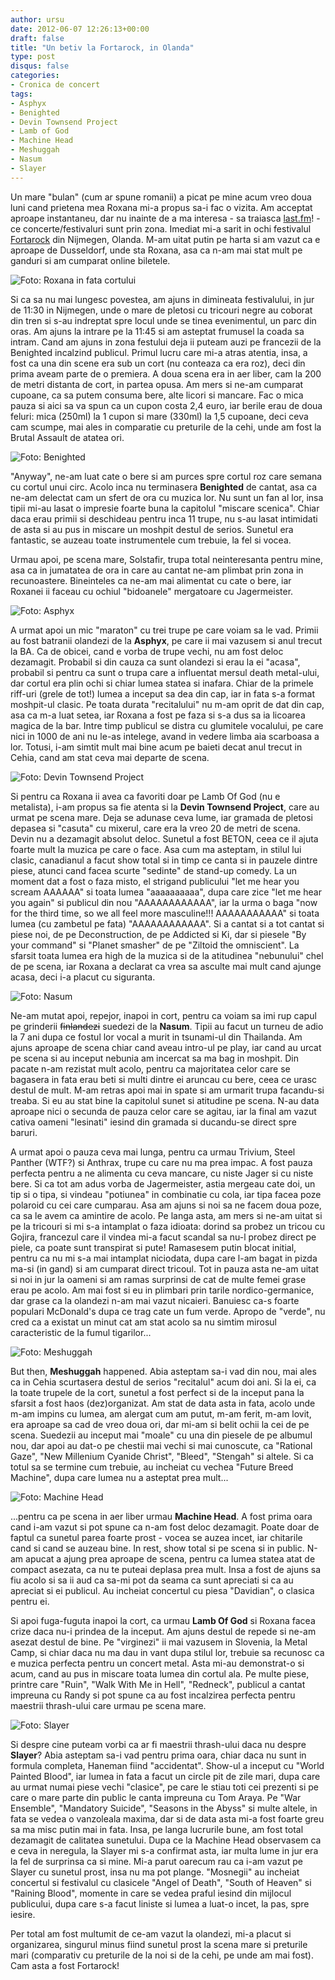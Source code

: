 ```yaml
---
author: ursu
date: 2012-06-07 12:26:13+00:00
draft: false
title: "Un betiv la Fortarock, in Olanda"
type: post
disqus: false
categories:
- Cronica de concert
tags:
- Asphyx
- Benighted
- Devin Townsend Project
- Lamb of God
- Machine Head
- Meshuggah
- Nasum
- Slayer
---
```

Un mare "bulan" (cum ar spune romanii) a picat pe mine acum vreo doua luni cand prietena mea Roxana mi-a propus sa-i fac o vizita. Am acceptat aproape instantaneu, dar nu inainte de a ma interesa - sa traiasca [last.fm](http://www.last.fm)! - ce concerte/festivaluri sunt prin zona. Imediat mi-a sarit in ochi festivalul [Fortarock](http://www.fortarock.nl) din Nijmegen, Olanda. M-am uitat putin pe harta si am vazut ca e aproape de Dusseldorf, unde sta Roxana, asa ca n-am mai stat mult pe ganduri si am cumparat online biletele.

![Foto: Roxana in fata cortului](/img/roxana-in-fata-cortului_7155405133_o.jpg)


Si ca sa nu mai lungesc povestea, am ajuns in dimineata festivalului, in jur de 11:30 in Nijmegen, unde o mare de pletosi cu tricouri negre au coborat din tren si s-au indreptat spre locul unde se tinea evenimentul, un parc din oras. Am ajuns la intrare pe la 11:45 si am asteptat frumusel la coada sa intram. Cand am ajuns in zona festului deja ii puteam auzi pe francezii de la Benighted incalzind publicul. Primul lucru care mi-a atras atentia, insa, a fost ca una din scene era sub un cort (nu conteaza ca era roz), deci din prima aveam parte de o premiera. A doua scena era in aer liber, cam la 200 de metri distanta de cort, in partea opusa. Am mers si ne-am cumparat cupoane, ca sa putem consuma bere, alte licori si mancare. Fac o mica pauza si aici sa va spun ca un cupon costa 2,4 euro, iar berile erau de doua feluri: mica (250ml) la 1 cupon si mare (330ml) la 1,5 cupoane, deci ceva cam scumpe, mai ales in comparatie cu preturile de la cehi, unde am fost la Brutal Assault de atatea ori.

![Foto: Benighted](/img/benighted_7340609374_o.jpg)


"Anyway", ne-am luat cate o bere si am purces spre cortul roz care semana cu cortul unui circ. Acolo inca nu terminasera **Benighted** de cantat, asa ca ne-am delectat cam un sfert de ora cu muzica lor. Nu sunt un fan al lor, insa tipii mi-au lasat o impresie foarte buna la capitolul "miscare scenica". Chiar daca erau primii si deschideau pentru inca 11 trupe, nu s-au lasat intimidati de asta si au pus in miscare un moshpit destul de serios. Sunetul era fantastic, se auzeau toate instrumentele cum trebuie, la fel si vocea.

Urmau apoi, pe scena mare, Solstafir, trupa total neinteresanta pentru mine, asa ca in jumatatea de ora in care au cantat ne-am plimbat prin zona in recunoastere. Bineinteles ca ne-am mai alimentat cu cate o bere, iar Roxanei ii faceau cu ochiul "bidoanele" mergatoare cu Jagermeister.

![Foto: Asphyx](/img/asphyx_7155403667_o.jpg)


A urmat apoi un mic "maraton" cu trei trupe pe care voiam sa le vad. Primii au fost batranii olandezi de la **Asphyx**, pe care ii mai vazusem si anul trecut la BA. Ca de obicei, cand e vorba de trupe vechi, nu am fost deloc dezamagit. Probabil si din cauza ca sunt olandezi si erau la ei "acasa", probabil si pentru ca sunt o trupa care a influentat mersul death metal-ului, dar cortul era plin ochi si chiar lumea statea si inafara. Chiar de la primele riff-uri (grele de tot!) lumea a inceput sa dea din cap, iar in fata s-a format moshpit-ul clasic. Pe toata durata "recitalului" nu m-am oprit de dat din cap, asa ca m-a luat setea, iar Roxana a fost pe faza si s-a dus sa ia licoarea magica de la bar. Intre timp publicul se distra cu glumitele vocalului, pe care nici in 1000 de ani nu le-as intelege, avand in vedere limba aia scarboasa a lor. Totusi, i-am simtit mult mai bine acum pe baieti decat anul trecut in Cehia, cand am stat ceva mai departe de scena.

![Foto: Devin Townsend Project](/img/devin-townsend-project_7155399929_o.jpg)


Si pentru ca Roxana ii avea ca favoriti doar pe Lamb Of God (nu e metalista), i-am propus sa fie atenta si la **Devin Townsend Project**, care au urmat pe scena mare. Deja se adunase ceva lume, iar gramada de pletosi depasea si "casuta" cu mixerul, care era la vreo 20 de metri de scena. Devin nu a dezamagit absolut deloc. Sunetul a fost BETON, ceea ce il ajuta foarte mult la muzica pe care o face. Asa cum ma asteptam, in stilul lui clasic, canadianul a facut show total si in timp ce canta si in pauzele dintre piese, atunci cand facea scurte "sedinte" de stand-up comedy. La un moment dat a fost o faza misto, el strigand publicului "let me hear you scream AAAAAA" si toata lumea "aaaaaaaaaa", dupa care zice "let me hear you again" si publicul din nou "AAAAAAAAAAAA", iar la urma o baga "now for the third time, so we all feel more masculine!!! AAAAAAAAAAA" si toata lumea (cu zambetul pe fata) "AAAAAAAAAAAA". Si a cantat si a tot cantat si piese noi, de pe Deconstruction, de pe Addicted si Ki, dar si piesele "By your command" si "Planet smasher" de pe "Ziltoid the omniscient". La sfarsit toata lumea era high de la muzica si de la atitudinea "nebunului" chel de pe scena, iar Roxana a declarat ca vrea sa asculte mai mult cand ajunge acasa, deci i-a placut cu siguranta.

![Foto: Nasum](/img/nasum_7340603840_o.jpg)


Ne-am mutat apoi, repejor, inapoi in cort, pentru ca voiam sa imi rup capul pe grinderii <del>finlandezi</del> suedezi de la **Nasum**. Tipii au facut un turneu de adio la 7 ani dupa ce fostul lor vocal a murit in tsunami-ul din Thailanda. Am ajuns aproape de scena chiar cand aveau intro-ul pe play, iar cand au urcat pe scena si au inceput nebunia am incercat sa ma bag in moshpit. Din pacate n-am rezistat mult acolo, pentru ca majoritatea celor care se bagasera in fata erau beti si multi dintre ei aruncau cu bere, ceea ce urasc destul de mult. M-am retras apoi mai in spate si am urmarit trupa facandu-si treaba. Si eu au stat bine la capitolul sunet si atitudine pe scena. N-au data aproape nici o secunda de pauza celor care se agitau, iar la final am vazut cativa oameni "lesinati" iesind din gramada si ducandu-se direct spre baruri.

A urmat apoi o pauza ceva mai lunga, pentru ca urmau Trivium, Steel Panther (WTF?) si Anthrax, trupe cu care nu ma prea impac. A fost pauza perfecta pentru a ne alimenta cu ceva mancare, cu niste Jager si cu niste bere. Si ca tot am adus vorba de Jagermeister, astia mergeau cate doi, un tip si o tipa, si vindeau "potiunea" in combinatie cu cola, iar tipa facea poze polaroid cu cei care cumparau. Asa am ajuns si noi sa ne facem doua poze, ca sa le avem ca amintire de acolo. Pe langa asta, am mers si ne-am uitat si pe la tricouri si mi s-a intamplat o faza idioata: dorind sa probez un tricou cu Gojira, francezul care il vindea mi-a facut scandal sa nu-l probez direct pe piele, ca poate sunt transpirat si pute! Ramasesem putin blocat initial, pentru ca nu mi s-a mai intamplat niciodata, dupa care l-am bagat in pizda ma-si (in gand) si am cumparat direct tricoul. Tot in pauza asta ne-am uitat si noi in jur la oameni si am ramas surprinsi de cat de multe femei grase erau pe acolo. Am mai fost si eu in plimbari prin tarile nordico-germanice, dar grase ca la olandezi n-am mai vazut nicaieri. Banuiesc ca-s foarte populari McDonald's dupa ce trag cate un fum verde. Apropo de "verde", nu cred ca a existat un minut cat am stat acolo sa nu simtim mirosul caracteristic de la fumul tigarilor...

![Foto: Meshuggah](/img/meshuggah_7340601114_o.jpg)


But then, **Meshuggah** happened. Abia asteptam sa-i vad din nou, mai ales ca in Cehia scurtasera destul de serios "recitalul" acum doi ani. Si la ei, ca la toate trupele de la cort, sunetul a fost perfect si de la inceput pana la sfarsit a fost haos (dez)organizat. Am stat de data asta in fata, acolo unde m-am impins cu lumea, am alergat cum am putut, m-am ferit, m-am lovit, era aproape sa cad de vreo doua ori, dar mi-am si belit ochii la cei de pe scena. Suedezii au inceput mai "moale" cu una din piesele de pe albumul nou, dar apoi au dat-o pe chestii mai vechi si mai cunoscute, ca "Rational Gaze", "New Millenium Cyanide Christ", "Bleed", "Stengah" si altele. Si ca totul sa se termine cum trebuie, au incheiat cu vechea "Future Breed Machine", dupa care lumea nu a asteptat prea mult...

![Foto: Machine Head](/img/machine-head_7155412451_o.jpg)


...pentru ca pe scena in aer liber urmau **Machine Head**. A fost prima oara cand i-am vazut si pot spune ca n-am fost deloc dezamagit. Poate doar de faptul ca sunetul parea foarte prost - vocea se auzea incet, iar chitarile cand si cand se auzeau bine. In rest, show total si pe scena si in public. N-am apucat a ajung prea aproape de scena, pentru ca lumea statea atat de compact asezata, ca nu te puteai deplasa prea mult. Insa a fost de ajuns sa fiu acolo si sa ii aud ca sa-mi pot da seama ca sunt apreciati si ca au apreciat si ei publicul. Au incheiat concertul cu piesa "Davidian", o clasica pentru ei.

Si apoi fuga-fuguta inapoi la cort, ca urmau **Lamb Of God** si Roxana facea crize daca nu-i prindea de la inceput. Am ajuns destul de repede si ne-am asezat destul de bine. Pe "virginezi" ii mai vazusem in Slovenia, la Metal Camp, si chiar daca nu ma dau in vant dupa stilul lor, trebuie sa recunosc ca e muzica perfecta pentru un concert metal. Asta mi-au demonstrat-o si acum, cand au pus in miscare toata lumea din cortul ala. Pe multe piese, printre care "Ruin", "Walk With Me in Hell", "Redneck", publicul a cantat impreuna cu Randy si pot spune ca au fost incalzirea perfecta pentru maestrii thrash-ului care urmau pe scena mare.

![Foto: Slayer](/img/slayer_7340613090_o.jpg)


Si despre cine puteam vorbi ca ar fi maestrii thrash-ului daca nu despre **Slayer**? Abia asteptam sa-i vad pentru prima oara, chiar daca nu sunt in formula completa, Haneman fiind "accidentat". Show-ul a inceput cu "World Painted Blood", iar lumea in fata a facut un circle pit de zile mari, dupa care au urmat numai piese vechi "clasice", pe care le stiau toti cei prezenti si pe care o mare parte din public le canta impreuna cu Tom Araya. Pe "War Ensemble", "Mandatory Suicide", "Seasons in the Abyss" si multe altele, in fata se vedea o vanzoleala maxima, dar si de data asta mi-a fost foarte greu sa ma misc putin mai in fata. Insa, pe langa lucrurile bune, am fost total dezamagit de calitatea sunetului. Dupa ce la Machine Head observasem ca e ceva in neregula, la Slayer mi s-a confirmat asta, iar multa lume in jur era la fel de surprinsa ca si mine. Mi-a parut oarecum rau ca i-am vazut pe Slayer cu sunetul prost, insa nu ma pot plange. "Mosnegii" au incheiat concertul si festivalul cu clasicele "Angel of Death", "South of Heaven" si "Raining Blood", momente in care se vedea praful iesind din mijlocul publicului, dupa care s-a facut liniste si lumea a luat-o incet, la pas, spre iesire.

Per total am fost multumit de ce-am vazut la olandezi, mi-a placut si organizarea, singurul minus fiind sunetul prost la scena mare si preturile mari (comparativ cu preturile de la noi si de la cehi, pe unde am mai fost). Cam asta a fost Fortarock!
